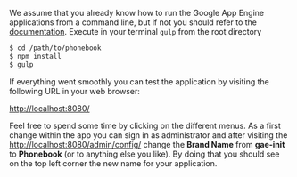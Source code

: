 We assume that you already know how to run the Google App Engine
applications from a command line, but if not you should refer to the
[documentation](https://developers.google.com/appengine/docs/python/gettingstartedpython27/helloworld).
Execute in your terminal `gulp` from the root directory

```bash
$ cd /path/to/phonebook
$ npm install
$ gulp
```

If everything went smoothly you can test the application by visiting the
following URL in your web browser:

[http://localhost:8080/](http://localhost:8080/)

Feel free to spend some time by clicking on the different menus. As a first
change within the app you can sign in as administrator and after visiting the
[http://localhost:8080/admin/config/](http://localhost:8080/admin/config/)
change the **Brand Name** from **gae-init** to **Phonebook** (or to
anything else you like). By doing that you should see on the top left corner
the new name for your application.
